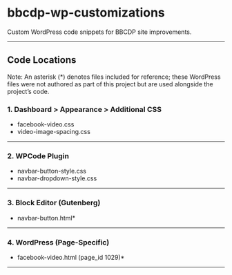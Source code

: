 # bbcdp-wp-customizations

Custom WordPress code snippets for BBCDP site improvements.

---

## Code Locations
Note: An asterisk (*) denotes files included for reference; these WordPress files were not authored as part of this project but are used alongside the project’s code.

### 1. Dashboard > Appearance > Additional CSS
- facebook-video.css  
- video-image-spacing.css

---

### 2. WPCode Plugin
- navbar-button-style.css  
- navbar-dropdown-style.css

---

### 3. Block Editor (Gutenberg)
- navbar-button.html*

---

### 4. WordPress (Page-Specific)
- facebook-video.html (page_id 1029)*

---
